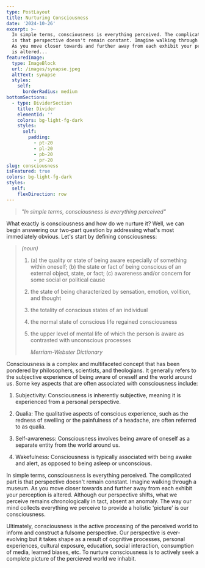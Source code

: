 ```yaml
---
type: PostLayout
title: Nurturing Consciousness
date: '2024-10-26'
excerpt: >-
  In simple terms, consciousness is everything perceived. The complicated part
  is that perspective doesn't remain constant. Imagine walking through a museum.
  As you move closer towards and further away from each exhibit your perception
  is altered...
featuredImage:
  type: ImageBlock
  url: /images/synapse.jpeg
  altText: synapse
  styles:
    self:
      borderRadius: medium
bottomSections:
  - type: DividerSection
    title: Divider
    elementId: ''
    colors: bg-light-fg-dark
    styles:
      self:
        padding:
          - pt-20
          - pl-20
          - pb-20
          - pr-20
slug: consciousness
isFeatured: true
colors: bg-light-fg-dark
styles:
  self:
    flexDirection: row
---
```

> *"In simple terms, consciousness is everything perceived"*

What exactly is consciousness and how do we nurture it? Well, we can begin answering our two-part question by addressing what's most immediately obvious. Let's start by defining consciousness:

> *(noun)*
>
> 1.  (a) the quality or state of being aware especially of something within oneself; (b) the state or fact of being conscious of an external object, state, or fact; (c) awareness and/or concern for some social or political cause
>
> 2.  the state of being characterized by sensation, emotion, volition, and thought
>
> 3.  the totality of conscious states of an individual
>
> 4.  the normal state of conscious life regained consciousness
>
> 5.  the upper level of mental life of which the person is aware as contrasted with unconscious processes
>
>     *Merriam-Webster Dictionary*

Consciousness is a complex and multifaceted concept that has been pondered by philosophers, scientists, and theologians. It generally refers to the subjective experience of being aware of oneself and the world around us. Some key aspects that are often associated with consciousness include:

1.  Subjectivity: Consciousness is inherently subjective, meaning it is experienced from a personal perspective.

2.  Qualia: The qualitative aspects of conscious experience, such as the redness of swelling or the painfulness of a headache, are often referred to as qualia.

3.  Self-awareness: Consciousness involves being aware of oneself as a separate entity from the world around us.

4.  Wakefulness: Consciousness is typically associated with being awake and alert, as opposed to being asleep or unconscious.

In simple terms, consciousness is everything perceived. The complicated part is that perspective doesn't remain constant. Imagine walking through a museum. As you move closer towards and further away from each exhibit your perception is altered. Although our perspective shifts, what we perceive remains chronologically in tact, absent an anomaly. The way our mind collects everything we perceive to provide a holistic 'picture' is our consciousness.

Ultimately, consciousness is the active processing of the perceived world to inform and construct a fulsome perspective. Our perspective is ever-evolving but it takes shape as a result of cognitive processes, personal experiences, cultural exposure, education, social interaction, consumption of media, learned biases, etc. To nurture consciousness is to actively seek a complete picture of the percieved world we inhabit.
